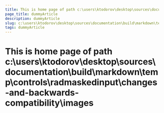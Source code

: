 ```yaml
---
title: This is home page of path c:\users\ktodorov\desktop\sources\documentation\build\markdown\temp\controls\radmaskedinput\changes-and-backwards-compatibility\images
page_title: dummyArticle
description: dummyArticle
slug: c:\users\ktodorov\desktop\sources\documentation\build\markdown\temp\controls\radmaskedinput\changes-and-backwards-compatibility\images
tags: dummyArticle
---
```

# This is home page of path c:\users\ktodorov\desktop\sources\documentation\build\markdown\temp\controls\radmaskedinput\changes-and-backwards-compatibility\images
